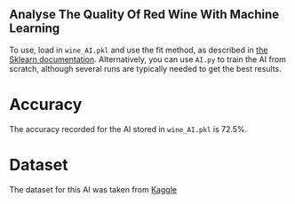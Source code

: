 ## Analyse The Quality Of Red Wine With Machine Learning

To use, load in `wine_AI.pkl` and use the fit method, as described in
[the Sklearn documentation](https://scikit-learn.org/stable/modules/generated/sklearn.neighbors.KNeighborsClassifier.html#sklearn.neighbors.KNeighborsClassifier.score). Alternatively, you can use `AI.py` to train 
the AI from scratch, although several runs are typically needed to get
the best results. 

# Accuracy

The accuracy recorded for the AI stored in `wine_AI.pkl` is 72.5%.

# Dataset

The dataset for this AI was taken from [Kaggle](https://www.kaggle.com/datasets/uciml/red-wine-quality-cortez-et-al-2009)
